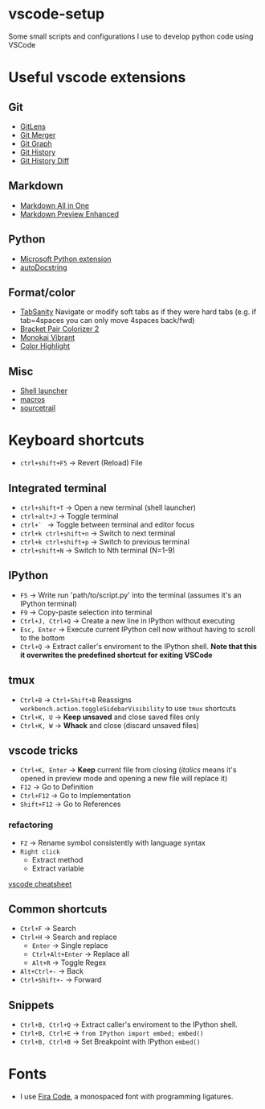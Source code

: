 # vscode-setup
Some small scripts and configurations I use to develop python code using VSCode

# Useful vscode extensions
## Git
* [GitLens](https://marketplace.visualstudio.com/items?itemName=eamodio.gitlens)
* [Git Merger](https://marketplace.visualstudio.com/items?itemName=shaharkazaz.git-merger)
* [Git Graph](https://marketplace.visualstudio.com/items?itemName=mhutchie.git-graph)
* [Git History](https://marketplace.visualstudio.com/items?itemName=donjayamanne.githistory)
* [Git History Diff](https://marketplace.visualstudio.com/items?itemName=huizhou.githd)

## Markdown
* [Markdown All in One](https://marketplace.visualstudio.com/items?itemName=yzhang.markdown-all-in-one)
* [Markdown Preview Enhanced](https://marketplace.visualstudio.com/items?itemName=yzhang.markdown-all-in-one)

## Python
* [Microsoft Python extension](https://marketplace.visualstudio.com/items?itemName=ms-python.python)
* [autoDocstring](https://marketplace.visualstudio.com/items?itemName=njpwerner.autodocstring)

## Format/color
* [TabSanity](https://marketplace.visualstudio.com/items?itemName=jedmao.tabsanity) Navigate or modify soft tabs as if they were hard tabs (e.g. if tab=4spaces you can only move 4spaces back/fwd)
* [Bracket Pair Colorizer 2](https://marketplace.visualstudio.com/items?itemName=CoenraadS.bracket-pair-colorizer-2)
* [Monokai Vibrant](https://marketplace.visualstudio.com/items?itemName=s3gf4ult.monokai-vibrant)
* [Color Highlight](https://marketplace.visualstudio.com/items?itemName=naumovs.color-highlight)

## Misc
* [Shell launcher](https://marketplace.visualstudio.com/items?itemName=Tyriar.shell-launcher)
* [macros](https://marketplace.visualstudio.com/items?itemName=geddski.macros)
* [sourcetrail](https://marketplace.visualstudio.com/items?itemName=astallinger.sourcetrail)

# Keyboard shortcuts
* `ctrl+shift+F5` -> Revert (Reload) File
## Integrated terminal
* `ctrl+shift+T` -> Open a new terminal (shell launcher)
* `ctrl+alt+J` -> Toggle terminal
* ```ctrl+` ``` -> Toggle between terminal and editor focus
* `ctrl+k ctrl+shift+n` -> Switch to next terminal
* `ctrl+k ctrl+shift+p` -> Switch to previous terminal
* `ctrl+shift+N` -> Switch to Nth terminal (N=1-9)
## IPython
* `F5` -> Write run 'path/to/script.py' into the terminal (assumes it's an IPython terminal)
* `F9` -> Copy-paste selection into terminal
* `Ctrl+J, Ctrl+Q` -> Create a new line in IPython without executing
* `Esc, Enter` -> Execute current IPython cell now without having to scroll to the bottom
* `Ctrl+Q` -> Extract caller's enviroment to the IPython shell. **Note that this it overwrites
  the predefined shortcut for exiting VSCode**
## tmux
* `Ctrl+B` -> `Ctrl+Shift+B` Reassigns `workbench.action.toggleSidebarVisibility` to use `tmux` shortcuts
* `Ctrl+K, U` -> **Keep unsaved** and close saved files only
* `Ctrl+K, W` -> **Whack** and close (discard unsaved files)

## vscode tricks
* `Ctrl+K, Enter` -> **Keep** current file from closing (*italics* means it's opened in preview mode and 
opening a new file will replace it)
* `F12` -> Go to Definition 
* `Ctrl+F12` -> Go to Implementation
* `Shift+F12` -> Go to References

### refactoring
* `F2` -> Rename symbol consistently with language syntax
* `Right click`
  * Extract method
  * Extract variable

[vscode cheatsheet](https://code.visualstudio.com/shortcuts/keyboard-shortcuts-windows.pdf)
## Common shortcuts
* `Ctrl+F` -> Search
* `Ctrl+H` -> Search and replace
  * `Enter` -> Single replace
  * `Ctrl+Alt+Enter` -> Replace all
  * `Alt+R` -> Toggle Regex
* `Alt+Ctrl+-` -> Back
* `Ctrl+Shift+-` -> Forward

## Snippets
* `Ctrl+B, Ctrl+Q` -> Extract caller's enviroment to the IPython shell.
* `Ctrl+B, Ctrl+E` -> `from IPython import embed; embed()`
* `Ctrl+B, Ctrl+B` -> Set Breakpoint with IPython `embed()`

# Fonts
* I use [Fira Code](https://github.com/tonsky/FiraCode), a monospaced font with programming ligatures.

